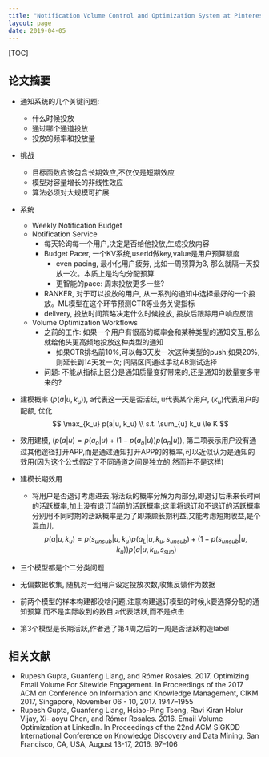 ```yaml
---
title: "Notification Volume Control and Optimization System at Pinterest"
layout: page
date: 2019-04-05
---
```


[TOC]

## 论文摘要
- 通知系统的几个关键问题:
    - 什么时候投放
    - 通过哪个通道投放
    - 投放的频率和投放量
- 挑战
    - 目标函数应该包含长期效应,不仅仅是短期效应
    - 模型对容量增长的非线性效应
    - 算法必须对大规模可扩展
- 系统
    - Weekly Notification Budget
    - Notification Service
        - 每天轮询每一个用户,决定是否给他投放,生成投放内容
        - Budget Pacer, 一个KV系统,userid做key,value是用户预算额度
            - even pacing, 最小化用户疲劳, 比如一周预算为3, 那么就隔一天投放一次。本质上是均匀分配预算
            - 更智能的pace: 周末投放更多一些?
        - RANKER, 对于可以投放的用户, 从一系列的通知中选择最好的一个投放。ML模型在这个环节预测CTR等业务关键指标
        - delivery, 投放时间策略决定什么时候投放, 投放后跟踪用户响应反馈
    - Volume Optimization Workflows
        - 之前的工作: 如果一个用户有很高的概率会和某种类型的通知交互,那么就给他头更高频地投放这种类型的通知
            - 如果CTR排名前10%,可以每3天发一次这种类型的push;如果20%,则延长到14天发一次; 间隔区间通过手动AB测试选择
        - 问题: 不能从指标上区分是通知质量变好带来的,还是通知的数量变多带来的?

- 建模概率 $(p(a|u,k_u))$, a代表这一天是否活跃, u代表某个用户, $(k_u)$代表用户的配额, 优化
$$
\max_{k_u} p(a|u, k_u) \\
s.t. \sum_{u} k_u \le K
$$
- 效用建模, $(p(a|u) = p(a_o|u) + (1-p(a_o|u))p(a_n|u))$, 第二项表示用户没有通过其他途径打开APP,而是通过通知打开APP的的概率,可以近似认为是通知的效用(因为这个公式假定了不同通道之间是独立的,然而并不是这样)
- 建模长期效用
    - 将用户是否退订考虑进去,将活跃的概率分解为两部分,即退订后未来长时间的活跃概率,加上没有退订当前的活跃概率;这里将退订和不退订的活跃概率分别用不同时期的活跃概率是为了即兼顾长期利益,又能考虑短期收益,是个混血儿
$$
p(a|u, k_u) = p(s_{unsub}|u, k_u) p(a_L|u, k_u, s_{unsub}) + (1-p(s_{unsub}|u, k_u)) p(a|u, k_u, s_{sub})
$$
- 三个模型都是个二分类问题
- 无偏数据收集, 随机对一组用户设定投放次数,收集反馈作为数据
- 前两个模型的样本构建都没啥问题,注意构建退订模型的时候,k要选择分配的通知预算,而不是实际收到的数目,a代表活跃,而不是点击
- 第3个模型是长期活跃,作者选了第4周之后的一周是否活跃构造label


## 相关文献
- Rupesh Gupta, Guanfeng Liang, and Rómer Rosales. 2017. Optimizing Email Volume For Sitewide Engagement. In Proceedings of the 2017 ACM on Conference on Information and Knowledge Management, CIKM 2017, Singapore, November 06 - 10, 2017. 1947–1955
- Rupesh Gupta, Guanfeng Liang, Hsiao-Ping Tseng, Ravi Kiran Holur Vijay, Xi- aoyu Chen, and Rómer Rosales. 2016. Email Volume Optimization at LinkedIn. In Proceedings of the 22nd ACM SIGKDD International Conference on Knowledge Discovery and Data Mining, San Francisco, CA, USA, August 13-17, 2016. 97–106
    